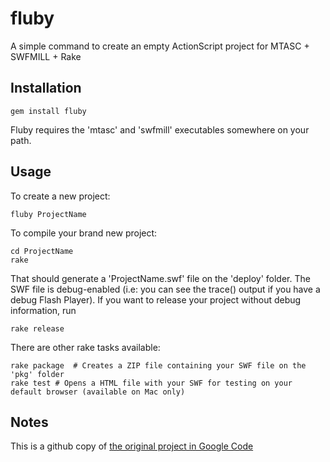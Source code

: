 # fluby

A simple command to create an empty ActionScript project for MTASC + SWFMILL + Rake

## Installation

    gem install fluby

Fluby requires the 'mtasc' and 'swfmill' executables somewhere on your path.


## Usage

To create a new project:

    fluby ProjectName

To compile your brand new project:

    cd ProjectName
    rake

That should generate a 'ProjectName.swf' file on the 'deploy' folder. The SWF file is debug-enabled (i.e: you can see the trace() output if you have a debug Flash Player). If you want to release your project without debug information, run

    rake release

There are other rake tasks available:

    rake package  # Creates a ZIP file containing your SWF file on the 'pkg' folder
    rake test # Opens a HTML file with your SWF for testing on your default browser (available on Mac only)

## Notes

This is a github copy of [the original project in Google Code](http://code.google.com/p/fluby/)